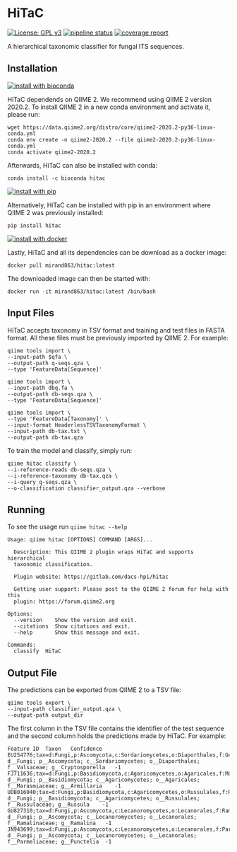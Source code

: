 # HiTaC

[![License: GPL v3](https://img.shields.io/badge/License-GPLv3-blue.svg)](https://www.gnu.org/licenses/gpl-3.0) [![pipeline status](https://gitlab.com/dacs-hpi/hitac/badges/master/pipeline.svg)](https://gitlab.com/dacs-hpi/hitac/-/commits/master) [![coverage report](https://gitlab.com/dacs-hpi/hitac/badges/master/coverage.svg)](https://gitlab.com/dacs-hpi/hitac/-/commits/master)

A hierarchical taxonomic classifier for fungal ITS sequences.

## Installation

[![install with bioconda](https://img.shields.io/badge/install%20with-bioconda-brightgreen.svg?style=flat)](http://bioconda.github.io/recipes/hitac/README.html)

HiTaC dependends on QIIME 2. We recommend using QIIME 2 version 2020.2. To install QIIME 2 in a new conda environment and activate it, please run:

```
wget https://data.qiime2.org/distro/core/qiime2-2020.2-py36-linux-conda.yml
conda env create -n qiime2-2020.2 --file qiime2-2020.2-py36-linux-conda.yml
conda activate qiime2-2020.2
```

Afterwards, HiTaC can also be installed with conda:

```
conda install -c bioconda hitac
```

[![install with pip](https://gitlab.com/dacs-hpi/hitac/-/raw/master/resources/pip.svg)](https://pypi.org/project/hitac/)

Alternatively, HiTaC can be installed with pip in an environment where QIIME 2 was previously installed:

```
pip install hitac
```

[![install with docker](https://gitlab.com/dacs-hpi/hitac/-/raw/master/resources/docker.svg)](https://hub.docker.com/r/mirand863/hitac)

Lastly, HiTaC and all its dependencies can be download as a docker image:

```
docker pull mirand863/hitac:latest
```

The downloaded image can then be started with:

```
docker run -it mirand863/hitac:latest /bin/bash
```

## Input Files

HiTaC accepts taxonomy in TSV format and training and test files in FASTA format. All these files must be previously imported by QIIME 2. For example:

```
qiime tools import \
--input-path $qfa \
--output-path q-seqs.qza \
--type 'FeatureData[Sequence]'

qiime tools import \
--input-path dbq.fa \
--output-path db-seqs.qza \
--type 'FeatureData[Sequence]'

qiime tools import \
--type 'FeatureData[Taxonomy]' \
--input-format HeaderlessTSVTaxonomyFormat \
--input-path db-tax.txt \
--output-path db-tax.qza
```

To train the model and classify, simply run:

```
qiime hitac classify \
--i-reference-reads db-seqs.qza \
--i-reference-taxonomy db-tax.qza \
--i-query q-seqs.qza \
--o-classification classifier_output.qza --verbose
```

## Running

To see the usage run `qiime hitac --help`

```
Usage: qiime hitac [OPTIONS] COMMAND [ARGS]...

  Description: This QIIME 2 plugin wraps HiTaC and supports hierarchical
  taxonomic classification.

  Plugin website: https://gitlab.com/dacs-hpi/hitac

  Getting user support: Please post to the QIIME 2 forum for help with this
  plugin: https://forum.qiime2.org

Options:
  --version    Show the version and exit.
  --citations  Show citations and exit.
  --help       Show this message and exit.

Commands:
  classify  HiTaC
```

## Output File

The predictions can be exported from QIIME 2 to a TSV file:

```
qiime tools export \
--input-path classifier_output.qza \
--output-path output_dir
```

The first column in the TSV file contains the identifier of the test sequence and the second column holds the predictions made by HiTaC. For example:

```
Feature ID	Taxon	Confidence
EU254776;tax=d:Fungi,p:Ascomycota,c:Sordariomycetes,o:Diaporthales,f:Gnomoniaceae,g:Gnomonia;	d__Fungi; p__Ascomycota; c__Sordariomycetes; o__Diaporthales; f__Valsaceae; g__Cryptosporella	-1
FJ711636;tax=d:Fungi,p:Basidiomycota,c:Agaricomycetes,o:Agaricales,f:Marasmiaceae,g:Armillaria;	d__Fungi; p__Basidiomycota; c__Agaricomycetes; o__Agaricales; f__Marasmiaceae; g__Armillaria	-1
UDB016040;tax=d:Fungi,p:Basidiomycota,c:Agaricomycetes,o:Russulales,f:Russulaceae,g:Russula;	d__Fungi; p__Basidiomycota; c__Agaricomycetes; o__Russulales; f__Russulaceae; g__Russula	-1
GU827310;tax=d:Fungi,p:Ascomycota,c:Lecanoromycetes,o:Lecanorales,f:Ramalinaceae,g:Ramalina;	d__Fungi; p__Ascomycota; c__Lecanoromycetes; o__Lecanorales; f__Ramalinaceae; g__Ramalina	-1
JN943699;tax=d:Fungi,p:Ascomycota,c:Lecanoromycetes,o:Lecanorales,f:Parmeliaceae,g:Melanohalea;	d__Fungi; p__Ascomycota; c__Lecanoromycetes; o__Lecanorales; f__Parmeliaceae; g__Punctelia	-1
```

